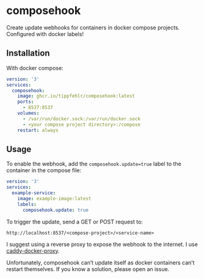 # composehook

Create update webhooks for containers in docker compose projects.
Configured with docker labels!

## Installation

With docker compose:

```yaml
version: '3'
services:
  composehook:
    image: ghcr.io/tippfehlr/composehook:latest
    ports:
      - 8537:8537
    volumes:
      - /var/run/docker.sock:/var/run/docker.sock
      - <your compose project directory>:/compose
    restart: always
```

## Usage

To enable the webhook, add the `composehook.update=true`
label to the container in the compose file:

```yaml
version: '3'
services:
  example-service:
    image: example-image:latest
    labels:
      composehook.update: true
```

To trigger the update, send a GET or POST request to:

```
http://localhost:8537/<compose-project>/<service-name>
```

I suggest using a reverse proxy to expose the webhook to the internet.
I use [caddy-docker-proxy](https://github.com/lucaslorentz/caddy-docker-proxy).

Unfortunately, composehook can’t update itself as docker containers can’t restart themselves.
If you know a solution, please open an issue.
